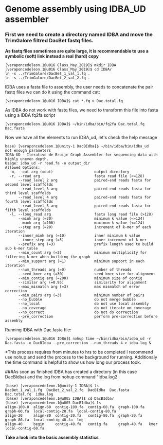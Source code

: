 # Genome assembly using IDBA_UD assembler

### First we need to create a directory named IDBA and move the TrimGalore filtred DacBet fastq files.
**As fastq files sometimes are quite large, it is recommendable to use a symbolic (soft) link instead a real (hard) copy**
```console
[veraponcedeleon.1@u016 Class_May_2019]$ mkdir IDBA
[veraponcedeleon.1@u016 Class_May_2019]$ cd IDBA/
ln -s ../TrimGalore/DacBet_1_val_1.fq .
ln -s ../TrimGalore/DacBet_2_val_2.fq .
```
IDBA uses a fasta file to assembly, the user needs to concatenate the pair fastq files we can do it using the command cat: 
```console
[veraponcedeleon.1@u016 IDBA]$ cat *.fq > Dac.total.fq
```
As IDBA do not work with fastq files, we need to transform this file into fasta using a IDBA fq2fa script 
```Console
[veraponcedeleon.1@u016 IDBA]$ ~/bin/idba/bin/fq2fa Dac.total.fq Dac.fasta
```
Now we have all the elements to run IDBA_ud, let's check the help message
```console
base) [veraponcedeleon.1@unity-1 DacBIdba]$ ~/bin/idba/bin/idba_ud
not enough parameters
IDBA-UD - Iterative de Bruijn Graph Assembler for sequencing data with highly uneven depth.
Usage: idba_ud -r read.fa -o output_dir
Allowed Options:
  -o, --out arg (=out)                   output directory
  -r, --read arg                         fasta read file (<=128)
      --read_level_2 arg                 paired-end reads fasta for second level scaffolds
      --read_level_3 arg                 paired-end reads fasta for third level scaffolds
      --read_level_4 arg                 paired-end reads fasta for fourth level scaffolds
      --read_level_5 arg                 paired-end reads fasta for fifth level scaffolds
  -l, --long_read arg                    fasta long read file (>128)
      --mink arg (=20)                   minimum k value (<=124)
      --maxk arg (=100)                  maximum k value (<=124)
      --step arg (=20)                   increment of k-mer of each iteration
      --inner_mink arg (=10)             inner minimum k value
      --inner_step arg (=5)              inner increment of k-mer
      --prefix arg (=3)                  prefix length used to build sub k-mer table
      --min_count arg (=2)               minimum multiplicity for filtering k-mer when building the graph
      --min_support arg (=1)             minimum supoort in each iteration
      --num_threads arg (=0)             number of threads
      --seed_kmer arg (=30)              seed kmer size for alignment
      --min_contig arg (=200)            minimum size of contig
      --similar arg (=0.95)              similarity for alignment
      --max_mismatch arg (=3)            max mismatch of error correction
      --min_pairs arg (=3)               minimum number of pairs
      --no_bubble                        do not merge bubble
      --no_local                         do not use local assembly
      --no_coverage                      do not iterate on coverage
      --no_correct                       do not do correction
      --pre_correction                   perform pre-correction before assembly

```
Running IDBA with Dac.fasta file:
```console
[veraponcedeleon.1@u016 IDBA]$ nohup time ~/bin/idba/bin/idba_ud -r Dac.fasta -o DacBIdba --pre_correction --num_threads 4 > idba.log &
```
*This process requires from minutes to hrs to be completed I recommend use nohup and send the process to the background for running. Additionaly the time command is helpful to show us how long our process took. 

###As soon as finished IDBA has created a directory (in this case DacBIdba) and the log from nohup command "idba.log2.
```console
(base) [veraponcedeleon.1@unity-1 IDBA]$ ls
DacBet_1_val_1.fq  DacBet_2_val_2.fq  DacBIdba  Dac.fasta  Dac.total.fq  idba.log
(base) [veraponcedeleon.1@u005 IDBA]$ cd DacBIdba/
(base) [veraponcedeleon.1@u005 DacBIdba]$ ls
align-100-0  align-60  contig-100.fa  contig-60.fa  graph-100.fa  graph-60.fa  local-contig-20.fa  local-contig-80.fa
align-20     align-80  contig-20.fa   contig-80.fa  graph-20.fa   graph-80.fa  local-contig-40.fa  log
align-40     begin     contig-40.fa   contig.fa     graph-40.fa   kmer         local-contig-60.fa
```
 **Take a look into the basic assembly statistics**
 
 



